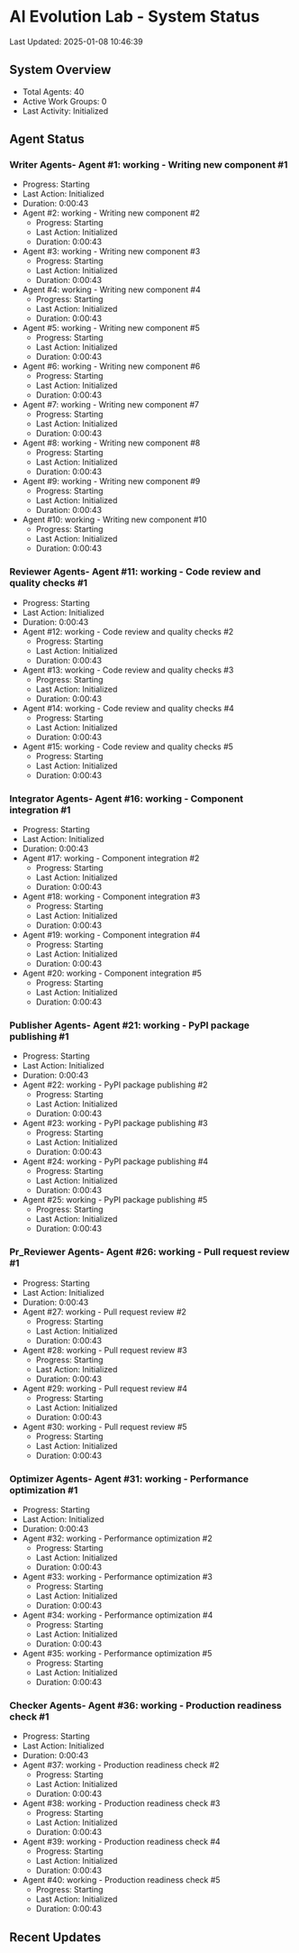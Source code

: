 # AI Evolution Lab - System Status
Last Updated: 2025-01-08 10:46:39

## System Overview
- Total Agents: 40
- Active Work Groups: 0
- Last Activity: Initialized

## Agent Status

### Writer Agents- Agent #1: working - Writing new component #1
  - Progress: Starting
  - Last Action: Initialized
  - Duration: 0:00:43
- Agent #2: working - Writing new component #2
  - Progress: Starting
  - Last Action: Initialized
  - Duration: 0:00:43
- Agent #3: working - Writing new component #3
  - Progress: Starting
  - Last Action: Initialized
  - Duration: 0:00:43
- Agent #4: working - Writing new component #4
  - Progress: Starting
  - Last Action: Initialized
  - Duration: 0:00:43
- Agent #5: working - Writing new component #5
  - Progress: Starting
  - Last Action: Initialized
  - Duration: 0:00:43
- Agent #6: working - Writing new component #6
  - Progress: Starting
  - Last Action: Initialized
  - Duration: 0:00:43
- Agent #7: working - Writing new component #7
  - Progress: Starting
  - Last Action: Initialized
  - Duration: 0:00:43
- Agent #8: working - Writing new component #8
  - Progress: Starting
  - Last Action: Initialized
  - Duration: 0:00:43
- Agent #9: working - Writing new component #9
  - Progress: Starting
  - Last Action: Initialized
  - Duration: 0:00:43
- Agent #10: working - Writing new component #10
  - Progress: Starting
  - Last Action: Initialized
  - Duration: 0:00:43

### Reviewer Agents- Agent #11: working - Code review and quality checks #1
  - Progress: Starting
  - Last Action: Initialized
  - Duration: 0:00:43
- Agent #12: working - Code review and quality checks #2
  - Progress: Starting
  - Last Action: Initialized
  - Duration: 0:00:43
- Agent #13: working - Code review and quality checks #3
  - Progress: Starting
  - Last Action: Initialized
  - Duration: 0:00:43
- Agent #14: working - Code review and quality checks #4
  - Progress: Starting
  - Last Action: Initialized
  - Duration: 0:00:43
- Agent #15: working - Code review and quality checks #5
  - Progress: Starting
  - Last Action: Initialized
  - Duration: 0:00:43

### Integrator Agents- Agent #16: working - Component integration #1
  - Progress: Starting
  - Last Action: Initialized
  - Duration: 0:00:43
- Agent #17: working - Component integration #2
  - Progress: Starting
  - Last Action: Initialized
  - Duration: 0:00:43
- Agent #18: working - Component integration #3
  - Progress: Starting
  - Last Action: Initialized
  - Duration: 0:00:43
- Agent #19: working - Component integration #4
  - Progress: Starting
  - Last Action: Initialized
  - Duration: 0:00:43
- Agent #20: working - Component integration #5
  - Progress: Starting
  - Last Action: Initialized
  - Duration: 0:00:43

### Publisher Agents- Agent #21: working - PyPI package publishing #1
  - Progress: Starting
  - Last Action: Initialized
  - Duration: 0:00:43
- Agent #22: working - PyPI package publishing #2
  - Progress: Starting
  - Last Action: Initialized
  - Duration: 0:00:43
- Agent #23: working - PyPI package publishing #3
  - Progress: Starting
  - Last Action: Initialized
  - Duration: 0:00:43
- Agent #24: working - PyPI package publishing #4
  - Progress: Starting
  - Last Action: Initialized
  - Duration: 0:00:43
- Agent #25: working - PyPI package publishing #5
  - Progress: Starting
  - Last Action: Initialized
  - Duration: 0:00:43

### Pr_Reviewer Agents- Agent #26: working - Pull request review #1
  - Progress: Starting
  - Last Action: Initialized
  - Duration: 0:00:43
- Agent #27: working - Pull request review #2
  - Progress: Starting
  - Last Action: Initialized
  - Duration: 0:00:43
- Agent #28: working - Pull request review #3
  - Progress: Starting
  - Last Action: Initialized
  - Duration: 0:00:43
- Agent #29: working - Pull request review #4
  - Progress: Starting
  - Last Action: Initialized
  - Duration: 0:00:43
- Agent #30: working - Pull request review #5
  - Progress: Starting
  - Last Action: Initialized
  - Duration: 0:00:43

### Optimizer Agents- Agent #31: working - Performance optimization #1
  - Progress: Starting
  - Last Action: Initialized
  - Duration: 0:00:43
- Agent #32: working - Performance optimization #2
  - Progress: Starting
  - Last Action: Initialized
  - Duration: 0:00:43
- Agent #33: working - Performance optimization #3
  - Progress: Starting
  - Last Action: Initialized
  - Duration: 0:00:43
- Agent #34: working - Performance optimization #4
  - Progress: Starting
  - Last Action: Initialized
  - Duration: 0:00:43
- Agent #35: working - Performance optimization #5
  - Progress: Starting
  - Last Action: Initialized
  - Duration: 0:00:43

### Checker Agents- Agent #36: working - Production readiness check #1
  - Progress: Starting
  - Last Action: Initialized
  - Duration: 0:00:43
- Agent #37: working - Production readiness check #2
  - Progress: Starting
  - Last Action: Initialized
  - Duration: 0:00:43
- Agent #38: working - Production readiness check #3
  - Progress: Starting
  - Last Action: Initialized
  - Duration: 0:00:43
- Agent #39: working - Production readiness check #4
  - Progress: Starting
  - Last Action: Initialized
  - Duration: 0:00:43
- Agent #40: working - Production readiness check #5
  - Progress: Starting
  - Last Action: Initialized
  - Duration: 0:00:43


## Recent Updates

